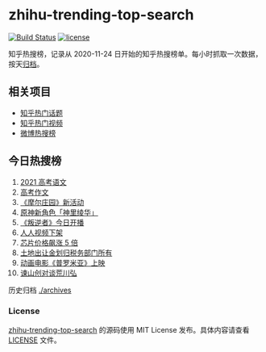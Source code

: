 # zhihu-trending-top-search

[![Build Status](https://github.com/justjavac/zhihu-trending-top-search/workflows/ci/badge.svg?branch=main)](https://github.com/justjavac/zhihu-trending-top-search/actions)
[![license](https://img.shields.io/github/license/justjavac/zhihu-trending-top-search)](https://github.com/justjavac/zhihu-trending-top-search/blob/main/LICENSE)

知乎热搜榜，记录从 2020-11-24 日开始的知乎热搜榜单。每小时抓取一次数据，按天[归档](./archives)。

## 相关项目

- [知乎热门话题](https://github.com/justjavac/zhihu-trending-hot-questions)
- [知乎热门视频](https://github.com/justjavac/zhihu-trending-hot-video)
- [微博热搜榜](https://github.com/justjavac/weibo-trending-hot-search)

## 今日热搜榜

<!-- BEGIN -->
<!-- 最后更新时间 Tue Jun 08 2021 11:54:51 GMT+0800 (China Standard Time) -->

1. [2021 高考语文](https://www.zhihu.com/search?q=高考语文)
2. [高考作文](https://www.zhihu.com/search?q=高考作文)
3. [《摩尔庄园》新活动](https://www.zhihu.com/search?q=摩尔庄园)
4. [原神新角色「神里绫华」](https://www.zhihu.com/search?q=原神)
5. [《叛逆者》今日开播](https://www.zhihu.com/search?q=叛逆者)
6. [人人视频下架](https://www.zhihu.com/search?q=人人视频)
7. [芯片价格飙涨 5 倍](https://www.zhihu.com/search?q=芯片)
8. [土地出让金划归税务部门所有](https://www.zhihu.com/search?q=土地出让金)
9. [动画电影《普罗米亚》上映](https://www.zhihu.com/search?q=普罗米亚)
10. [谏山创对谈荒川弘](https://www.zhihu.com/search?q=谏山创)

<!-- END -->

历史归档 [./archives](./archives)

### License

[zhihu-trending-top-search](https://github.com/justjavac/zhihu-trending-top-search)
的源码使用 MIT License 发布。具体内容请查看 [LICENSE](./LICENSE) 文件。
